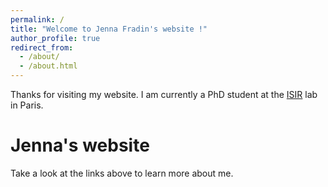 ```yaml
---
permalink: /
title: "Welcome to Jenna Fradin's website !"
author_profile: true
redirect_from: 
  - /about/
  - /about.html
---
```


Thanks for visiting my website. I am currently a PhD student at the [ISIR](https://www.isir.upmc.fr/) lab in Paris.

Jenna's website
======

Take a look at the links above to learn more about me.
